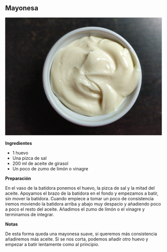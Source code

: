 ## Mayonesa

![Mayonesa](../../uploads/images/mayonesa.jpg "Mayonesa")

**Ingredientes**

- 1 huevo
- Una pizca de sal
- 200 ml de aceite de girasol
- Un poco de zumo de limón o vinagre

**Preparación**

En el vaso de la batidora ponemos el huevo, la pizca de sal y la mitad del aceite. Apoyamos el brazo de la batidora en el fondo y empezamos a batir, sin mover la batidora. Cuando empiece a tomar un poco de consistencia iremos moviendo la batidora arriba y abajo muy despacio y añadiendo poco a poco el resto del aceite. Añadimos el zumo de limón o el vinagre y terminamos de integrar.

**Notas**

De esta forma queda una mayonesa suave, si queremos más consistencia añadiremos más aceite.
Si se nos corta, podemos añadir otro huevo y empezar a batir lentamente como al principio.